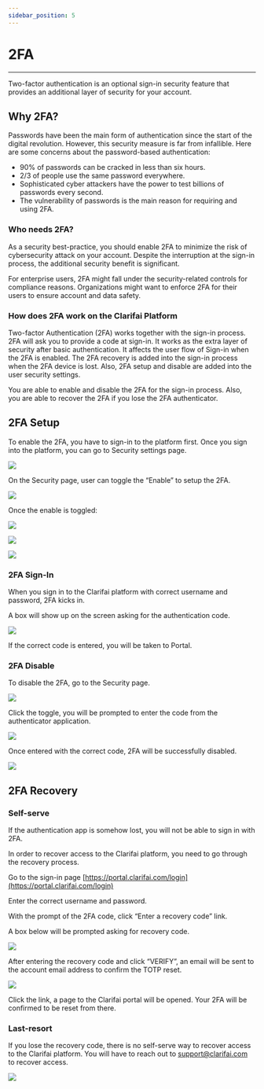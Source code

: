 ```yaml
---
sidebar_position: 5
---
```


# 2FA

<hr />

Two-factor authentication is an optional sign-in security feature that provides an additional layer of security for your account.

## Why 2FA?

Passwords have been the main form of authentication since the start of the digital revolution. However, this security measure is far from infallible. Here are some concerns about the password-based authentication:

* 90% of passwords can be cracked in less than six hours.
* 2/3 of people use the same password everywhere.
* Sophisticated cyber attackers have the power to test billions of passwords every second.
* The vulnerability of passwords is the main reason for requiring and using 2FA.

### Who needs 2FA?

As a security best-practice, you should enable 2FA to minimize the risk of cybersecurity attack on your account. Despite the interruption at the sign-in process, the additional security benefit is significant.

For enterprise users, 2FA might fall under the security-related controls for compliance reasons. Organizations might want to enforce 2FA for their users to ensure account and data safety.

### How does 2FA work on the Clarifai Platform

Two-factor Authentication \(2FA\) works together with the sign-in process. 2FA will ask you to provide a code at sign-in. It works as the extra layer of security after basic authentication. It affects the user flow of Sign-in when the 2FA is enabled. The 2FA recovery is added into the sign-in process when the 2FA device is lost. Also, 2FA setup and disable are added into the user security settings.

You are able to enable and disable the 2FA for the sign-in process. Also, you are able to recover the 2FA if you lose the 2FA authenticator.

## 2FA Setup

To enable the 2FA, you have to sign-in to the platform first. Once you sign into the platform, you can go to Security settings page.

![](/img/signed-in-as.png)

On the Security page, user can toggle the “Enable” to setup the 2FA.

![](/img/enable.png)

Once the enable is toggled:

![](/img/scan.png)

![](/img/recovery-code.png)

![](/img/2fa-success.png)

### 2FA Sign-In

When you sign in to the Clarifai platform with correct username and password, 2FA kicks in.

A box will show up on the screen asking for the authentication code.

![](/img/verify-2fa.png)

If the correct code is entered, you will be taken to Portal.

### 2FA Disable

To disable the 2FA, go to the Security page.

![](/img/2fa-success.png)

Click the toggle, you will be prompted to enter the code from the authenticator application.

![](/img/enter-code.png)

Once entered with the correct code, 2FA will be successfully disabled.

![](/img/2fa-disabled.png)

## 2FA Recovery

### Self-serve

If the authentication app is somehow lost, you will not be able to sign in with 2FA.

In order to recover access to the Clarifai platform, you need to go through the recovery process.

Go to the sign-in page [https://portal.clarifai.com/login](https://portal.clarifai.com/login)

Enter the correct username and password.

With the prompt of the 2FA code, click “Enter a recovery code” link.

A box below will be prompted asking for recovery code.

![](/img/verify-2fa.png)

After entering the recovery code and click “VERIFY”, an email will be sent to the account email address to confirm the TOTP reset.

![](/img/verify-email.png)

Click the link, a page to the Clarifai portal will be opened. Your 2FA will be confirmed to be reset from there.

### Last-resort

If you lose the recovery code, there is no self-serve way to recover access to the Clarifai platform. You will have to reach out to support@clarifai.com to recover access.

![](/img/two-factor-reset.png)

